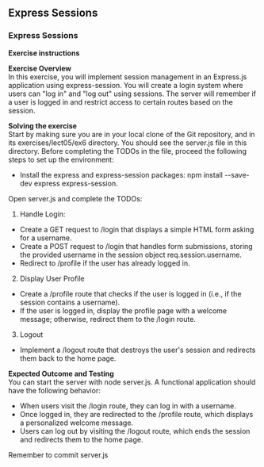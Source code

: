 ## Express Sessions

### Express Sessions

**Exercise instructions**

**Exercise Overview**  
In this exercise, you will implement session management in an Express.js application using express-session. You will create a login system where users can "log in" and "log out" using sessions. The server will remember if a user is logged in and restrict access to certain routes based on the session.

**Solving the exercise**  
Start by making sure you are in your local clone of the Git repository, and in its exercises/lect05/ex6 directory. You should see the server.js file in this directory. Before completing the TODOs in the file, proceed the following steps to set up the environment:

  - Install the express and express-session packages: npm install --save-dev express express-session.

Open server.js and complete the TODOs:

1. Handle Login:
  - Create a GET request to /login that displays a simple HTML form asking for a username.
  - Create a POST request to /login that handles form submissions, storing the provided username in the session object req.session.username.
  - Redirect to /profile if the user has already logged in.

2. Display User Profile
  - Create a /profile route that checks if the user is logged in (i.e., if the session contains a username).
  - If the user is logged in, display the profile page with a welcome message; otherwise, redirect them to the /login route.

3. Logout
  - Implement a /logout route that destroys the user's session and redirects them back to the home page.

**Expected Outcome and Testing**  
You can start the server with node server.js. A functional application should have the following behavior:

  - When users visit the /login route, they can log in with a username.
  - Once logged in, they are redirected to the /profile route, which displays a personalized welcome message.
  - Users can log out by visiting the /logout route, which ends the session and redirects them to the home page.


Remember to commit server.js
